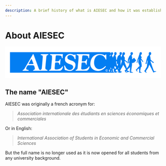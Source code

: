 ```yaml
---
description: A brief history of what is AIESEC and how it was established in UMS
---
```


# About AIESEC

![](../.gitbook/assets/blue-logo.png)

## The name "AIESEC"

AIESEC was originally a french acronym for: 

> _Association internationale des étudiants en sciences économiques et commerciales_

Or in English:

> _International Association of Students in Economic and Commercial Sciences_

But the full name is no longer used as it is now opened for all students from any university background.



